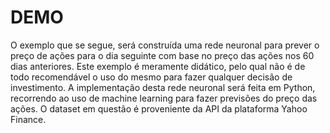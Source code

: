 # DEMO

O exemplo que se segue, será construída uma rede neuronal para prever o preço de ações para o dia seguinte com base no preço das ações nos 60 dias anteriores. Este exemplo é meramente didático, pelo qual não é de todo recomendável o uso do mesmo para fazer qualquer decisão de investimento.
A implementação desta rede neuronal será feita em Python, recorrendo ao uso de machine learning para fazer previsões do preço das ações. O dataset em questão é proveniente da API da plataforma Yahoo Finance.
